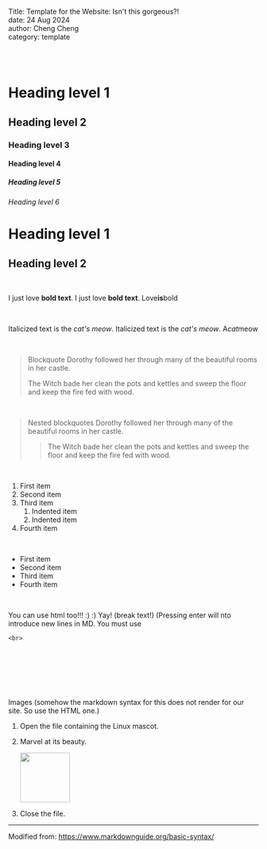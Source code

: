 Title: Template for the Website: Isn't this gorgeous?!  
date: 24 Aug 2024  
author: Cheng Cheng  
category: template  

<br>
<br>

# Heading level 1	
## Heading level 2	
### Heading level 3	
#### Heading level 4	
##### Heading level 5	
###### Heading level 6

Heading level 1
===============
Heading level 2
---------------

<br>

I just love **bold text**.
I just love __bold text__.
Love**is**bold

<br>

Italicized text is the *cat's meow*.
Italicized text is the _cat's meow_.
A*cat*meow

<br>

> Blockquote
> Dorothy followed her through many of the beautiful rooms in her castle.
>
> The Witch bade her clean the pots and kettles and sweep the floor and keep the fire fed with wood.

<br>

> Nested blockquotes
> Dorothy followed her through many of the beautiful rooms in her castle.
>
>> The Witch bade her clean the pots and kettles and sweep the floor and keep the fire fed with wood.

<br>

1. First item
2. Second item
3. Third item
    1. Indented item
    2. Indented item
4. Fourth item

<br>

- First item
- Second item
- Third item
- Fourth item

<br>

You can use html too!!! :) :) Yay! (break text!) (Pressing enter will nto introduce new lines in MD. You must use
````
<br>
````
<br>
<br>
<br>
<br>
<br>

Images (somehow the markdown syntax for this does not render for our site. So use the HTML one.)
1. Open the file containing the Linux mascot.
2. Marvel at its beauty.

    <img src="https://odysseyprogramme.github.io/images/tux.jpg" width="100" >

3. Close the file.



_____________________
Modified from: https://www.markdownguide.org/basic-syntax/
